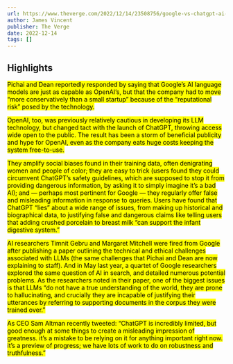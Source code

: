 ```yaml
---
url: https://www.theverge.com/2022/12/14/23508756/google-vs-chatgpt-ai-replace-search-reputational-risk
author: James Vincent
publisher: The Verge
date: 2022-12-14
tags: []
---
```


## Highlights
<mark>Pichai and Dean reportedly responded by saying that Google’s AI language models are just as capable as OpenAI’s, but that the company had to move “more conservatively than a small startup” because of the “reputational risk” posed by the technology.</mark>

<mark>OpenAI, too, was previously relatively cautious in developing its LLM technology, but changed tact with the launch of ChatGPT, throwing access wide open to the public. The result has been a storm of beneficial publicity and hype for OpenAI, even as the company eats huge costs keeping the system free-to-use.</mark>

<mark>They amplify social biases found in their training data, often denigrating women and people of color; they are easy to trick (users found they could circumvent ChatGPT’s safety guidelines, which are supposed to stop it from providing dangerous information, by asking it to simply imagine it’s a bad AI); and — perhaps most pertinent for Google — they regularly offer false and misleading information in response to queries. Users have found that ChatGPT “lies” about a wide range of issues, from making up historical and biographical data, to justifying false and dangerous claims like telling users that adding crushed porcelain to breast milk “can support the infant digestive system.”</mark>

<mark>AI researchers Timnit Gebru and Margaret Mitchell were fired from Google after publishing a paper outlining the technical and ethical challenges associated with LLMs (the same challenges that Pichai and Dean are now explaining to staff). And in May last year, a quartet of Google researchers explored the same question of AI in search, and detailed numerous potential problems. As the researchers noted in their paper, one of the biggest issues is that LLMs “do not have a true understanding of the world, they are prone to hallucinating, and crucially they are incapable of justifying their utterances by referring to supporting documents in the corpus they were trained over.”</mark>

<mark>As CEO Sam Altman recently tweeted: “ChatGPT is incredibly limited, but good enough at some things to create a misleading impression of greatness. it’s a mistake to be relying on it for anything important right now. it’s a preview of progress; we have lots of work to do on robustness and truthfulness.”</mark>


